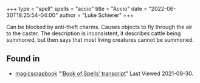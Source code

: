 +++
type = "spell"
spells = "accio"
title = "Accio"
date = "2022-06-30T18:25:54-04:00"
author = "Luke Schierer"
+++

Can be blocked by anti-theft charms.  Causes objects to fly through the air to
the caster.  The description is inconsistent, it describes cattle being
summoned, but then says that most living creatures cannot be summoned.

## Found in

* [magicscrapbook](https://magicscrapbook.tumblr.com/)
  "[‘Book of Spells’ transcript](https://magicscrapbook.tumblr.com/post/162085200042/book-of-spells-transcript)"
  Last Viewed 2021-09-30.


